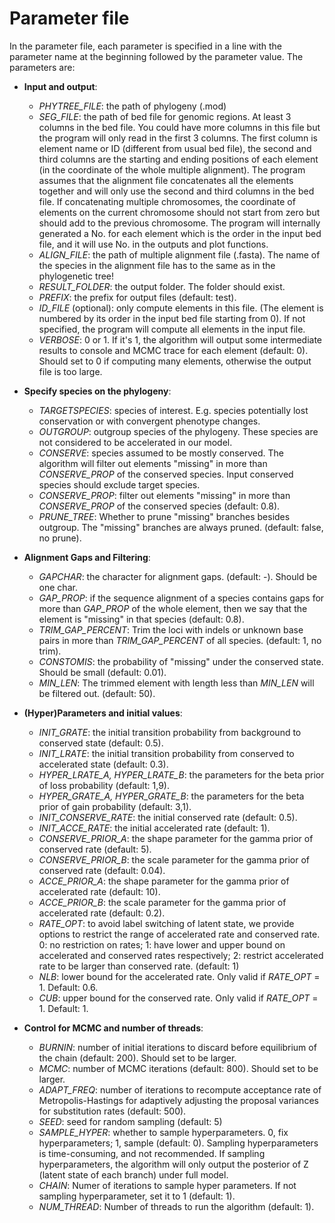 # Parameter file
In the parameter file, each parameter is specified in a line with the parameter name at the beginning followed by the parameter value. The parameters are: 
* **Input and output**: 
  * *PHYTREE_FILE*: the path of phylogeny (.mod)  
  * *SEG_FILE*: the path of bed file for genomic regions. At least 3 columns in the bed file. You could have more columns in this file but the program will only read in the first 3 columns. The first column is element name or ID (different from usual bed file), the second and third columns are the starting and ending positions of each element (in the coordinate of the whole multiple alignment). The program assumes that the alignment file concatenates all the elements together and will only use the second and third columns in the bed file. If concatenating multiple chromosomes, the coordinate of elements on the current chromosome should not start from zero but should add to the previous chromosome. The program will internally generated a No. for each element which is the order in the input bed file, and it will use No. in the outputs and plot functions.
  * *ALIGN_FILE*: the path of multiple alignment file (.fasta). The name of the species in the alignment file has to the same as in the phylogenetic tree!
  * *RESULT_FOLDER*: the output folder. The folder should exist.
  * *PREFIX*: the prefix for output files (default: test).
  * *ID_FILE* (optional): only compute elements in this file. (The element is numbered by its order in the input bed file starting from 0). If not specified, the program will compute all elements in the input file.  
  * *VERBOSE*: 0 or 1. If it's 1, the algorithm will output some intermediate results to console and MCMC trace for each element (default: 0). Should set to 0 if computing many elements, otherwise the output file is too large. 
 
* **Specify species on the phylogeny**:
  * *TARGETSPECIES*: species of interest. E.g. species potentially lost conservation or with convergent phenotype changes.
  * *OUTGROUP*: outgroup species of the phylogeny. These species are not considered to be accelerated in our model. 
  * *CONSERVE*: species assumed to be mostly conserved. The algorithm will filter out elements "missing" in more than *CONSERVE_PROP* of the conserved species. Input conserved species should exclude target species.
  * *CONSERVE_PROP*: filter out elements "missing" in more than *CONSERVE_PROP* of the conserved species (default: 0.8).
  * *PRUNE_TREE*: Whether to prune "missing" branches besides outgroup. The "missing" branches are always pruned. (default: false, no prune).
  
* **Alignment Gaps and Filtering**:  
  * *GAPCHAR*: the character for alignment gaps. (default: -). Should be one char.
  * *GAP_PROP*: if the sequence alignment of a species contains gaps for more than *GAP_PROP* of the whole element, then we say that the element is "missing" in that species (default: 0.8).   
  * *TRIM_GAP_PERCENT*: Trim the loci with indels or unknown base pairs in more than *TRIM_GAP_PERCENT* of all species. (default: 1, no trim).
  * *CONSTOMIS*: the probability of "missing" under the conserved state. Should be small (default: 0.01). 
  * *MIN_LEN*: The trimmed element with length less than *MIN_LEN* will be filtered out. (default: 50).

* **(Hyper)Parameters and initial values**:
  * *INIT_GRATE*: the initial transition probability from background to conserved state (default: 0.5).
  * *INIT_LRATE*: the initial transition probability from conserved to accelerated state (default: 0.3).
  * *HYPER_LRATE_A, HYPER_LRATE_B*: the parameters for the beta prior of loss probability (default: 1,9).
  * *HYPER_GRATE_A, HYPER_GRATE_B*: the parameters for the beta prior of gain probability (default: 3,1).
  * *INIT_CONSERVE_RATE*: the initial conserved rate (default: 0.5).
  * *INIT_ACCE_RATE*: the initial accelerated rate (default: 1).
  * *CONSERVE_PRIOR_A*: the shape parameter for the gamma prior of conserved rate (default: 5).
  * *CONSERVE_PRIOR_B*: the scale parameter for the gamma prior of conserved rate (default: 0.04).
  * *ACCE_PRIOR_A*: the shape parameter for the gamma prior of accelerated rate (default: 10).
  * *ACCE_PRIOR_B*: the scale parameter for the gamma prior of accelerated rate (default: 0.2).
  * *RATE_OPT*: to avoid label switching of latent state, we provide options to restrict the range of accelerated rate and conserved rate. 0: no restriction on rates; 1: have lower and upper bound on accelerated and conserved rates respectively; 2: restrict accelerated rate to be larger than conserved rate. (default: 1)
  * *NLB*: lower bound for the accelerated rate. Only valid if *RATE_OPT* = 1. Default: 0.6.
  * *CUB*: upper bound for the conserved rate. Only valid if *RATE_OPT* = 1. Default: 1.

* **Control for MCMC and number of threads**: 
  * *BURNIN*: number of initial iterations to discard before equilibrium of the chain (default: 200). Should set to be larger.
  * *MCMC*: number of MCMC iterations (default: 800). Should set to be larger. 
  * *ADAPT_FREQ*: number of iterations to recompute acceptance rate of Metropolis-Hastings for adaptively adjusting the proposal variances for substitution rates (default: 500).
  * *SEED*: seed for random sampling (default: 5)
  * *SAMPLE_HYPER*: whether to sample hyperparameters. 0, fix hyperparameters; 1, sample (default: 0). Sampling hyperparameters is time-consuming, and not recommended. If sampling hyperparameters, the algorithm will only output the posterior of Z (latent state of each branch) under full model. 
  * *CHAIN*: Numer of iterations to sample hyper parameters. If not sampling hyperparameter, set it to 1 (default: 1).
  * *NUM_THREAD*: Number of threads to run the algorithm (default: 1).

